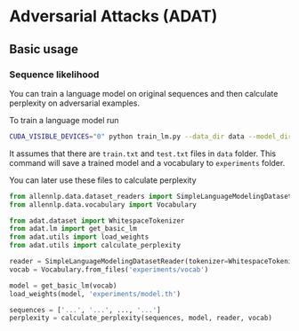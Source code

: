 # Adversarial Attacks (ADAT)

## Basic usage

### Sequence likelihood

You can train a language model on original sequences and then calculate perplexity on adversarial examples.


To train a language model run

```bash
CUDA_VISIBLE_DEVICES="0" python train_lm.py --data_dir data --model_dir experiments --cuda 0
```

It assumes that there are `train.txt` and `test.txt` files in `data` folder.
This command will save a trained model and a vocabulary to `experiments` folder.

You can later use these files to calculate perplexity

```python
from allennlp.data.dataset_readers import SimpleLanguageModelingDatasetReader
from allennlp.data.vocabulary import Vocabulary

from adat.dataset import WhitespaceTokenizer
from adat.lm import get_basic_lm
from adat.utils import load_weights
from adat.utils import calculate_perplexity

reader = SimpleLanguageModelingDatasetReader(tokenizer=WhitespaceTokenizer())
vocab = Vocabulary.from_files('experiments/vocab')

model = get_basic_lm(vocab)
load_weights(model, 'experiments/model.th')

sequences = ['...', '...', ..., '...']
perplexity = calculate_perplexity(sequences, model, reader, vocab)
```